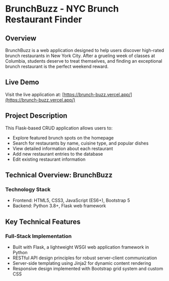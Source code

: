 # BrunchBuzz - NYC Brunch Restaurant Finder

## Overview
BrunchBuzz is a web application designed to help users discover high-rated brunch restaurants in New York City. After a grueling week of classes at Columbia, students deserve to treat themselves, and finding an exceptional brunch restaurant is the perfect weekend reward.

## Live Demo
Visit the live application at: [https://brunch-buzz.vercel.app/](https://brunch-buzz.vercel.app/)

## Project Description
This Flask-based CRUD application allows users to:
- Explore featured brunch spots on the homepage
- Search for restaurants by name, cuisine type, and popular dishes
- View detailed information about each restaurant
- Add new restaurant entries to the database
- Edit existing restaurant information

## Technical Overview: BrunchBuzz
### Technology Stack

- Frontend: HTML5, CSS3, JavaScript (ES6+), Bootstrap 5
- Backend: Python 3.8+, Flask web framework

## Key Technical Features
### Full-Stack Implementation

- Built with Flask, a lightweight WSGI web application framework in Python
- RESTful API design principles for robust server-client communication
- Server-side templating using Jinja2 for dynamic content rendering
- Responsive design implemented with Bootstrap grid system and custom CSS

